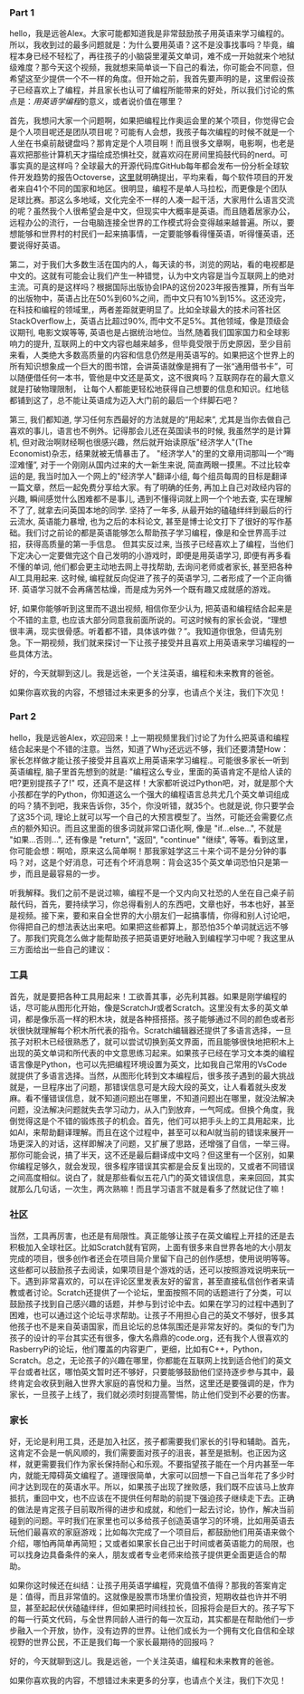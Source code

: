 
### Part 1

hello，我是远爸Alex。大家可能都知道我是非常鼓励孩子用英语来学习编程的。所以，我收到过的最多问题就是：为什么要用英语？这不是没事找事吗？毕竟，编程本身已经不轻松了，再往孩子的小脑袋里灌英文单词，难不成一开始就来个地狱级难度？那今天这个视频，我就想来简单谈一下自己的看法，你可能会不同意，但希望这至少提供一个不一样的角度。但开始之前，我首先要声明的是，这里假设孩子已经喜欢上了编程，并且家长也认可了编程所能带来的好处，所以我们讨论的焦点是：*用英语学编程*的意义，或者说价值在哪里？

首先，我想问大家一个问题啊，如果把编程比作奥运会里的某个项目，你觉得它会是个人项目呢还是团队项目呢？可能有人会想，我孩子每次编程的时候不就是一个人坐在书桌前敲键盘吗？那肯定是个人项目啊！而且很多文章啊，电影啊，也老是喜欢把那些计算机天才描绘成恐惧社交，就喜欢闷在房间里捣鼓代码的nerd。可事实真的是这样吗？全球最大的开源代码库GitHub每年都会发布一份分析全球软件开发趋势的报告Octoverse，[这里](https://octoverse.github.com/2019/)就明确提出，平均来看，每个软件项目的开发者来自41个不同的国家和地区。很明显，编程不是单人马拉松，而更像是个团队足球比赛。那这么多地域，文化完全不一样的人凑一起干活，大家用什么语言交流的呢？虽然我个人很希望会是中文，但现实中大概率是英语。而且随着居家办公，远程办公的流行，一台电脑连接全世界的工作模式将会变得越来越普遍。所以，要想能够和世界村的村民们一起来搞事情，一定要能够看得懂英语，听得懂英语，还要说得好英语。

第二，对于我们大多数生活在国内的人，每天读的书，浏览的网站，看的电视都是中文的。这就有可能会让我们产生一种错觉，认为中文内容是当今互联网上的绝对主流。可真的是这样吗？根据国际出版协会IPA的这份2023年报告推算，所有当年的出版物中，英语占比在50%到60%之间，而中文只有10%到15%。这还没完，在科技和编程的领域里,，两者差距就更明显了。比如全球最大的技术问答社区StackOverflow上，英语占比超过90%, 而中文不足5%。其他领域，像是顶级会议期刊, 电影文娱等等, 英语也是占据统治地位。当然,随着我们国家国力和全球影响力的提升, 互联网上的中文内容也越来越多，但毕竟受限于历史原因，至少目前来看，人类绝大多数高质量的内容和信息仍然是用英语写的。如果把这个世界上的所有知识想象成一个巨大的图书馆，会讲英语就像是拥有了一张“通用借书卡”，可以随便借任何一本书，管他是中文还是英文，这不很爽吗？互联网存在的最大意义就是打破物理限制， 让每个人都能更轻松地获得自己想要的信息和知识。红地毯都铺到这了，总不能让英语成为迈入大门前的最后一个绊脚石吧？

第三, 我们都知道, 学习任何东西最好的方法就是的“用起来”, 尤其是当你去做自己喜欢的事儿，语言也不例外。记得那会儿还在英国读书的时候, 我虽然学的是计算机, 但对政治啊财经啊也很感兴趣，然后就开始读原版"经济学人"(The Economist)杂志，结果就被无情暴击了。 "经济学人"的里的文章用词那叫一个“晦涩难懂”, 对于一个刚刚从国内过来的大一新生来说, 简直两眼一摸黑。不过比较幸运的是, 我当时加入一个网上的"经济学人"翻译小组, 每个组员每周的目标是翻译一篇文章，然后一起免费分享给大家。有了明确的任务, 再加上自己对政经内容的兴趣, 瞬间感觉什么困难都不是事儿,  遇到不懂得词就上网一个个地去查, 实在理解不了了, 就拿去问英国本地的同学. 坚持了一年多, 从最开始的磕磕绊绊到最后的行云流水, 英语能力暴增, 也为之后的本科论文, 甚至是博士论文打下了很好的写作基础。我们讨之前论的都是英语能够怎么帮助孩子学习编程，像是和全世界高手过招，获得高质量的第一手信息。 但其实反过来, 当孩子已经喜欢上了编程，当他们下定决心一定要做完这个自己发明的小游戏时，即便是用英语学习, 即便有再多看不懂的单词, 他们都会更主动地去网上寻找帮助, 去询问老师或者家长, 甚至把各种AI工具用起来. 这时候, 编程就反向促进了孩子的英语学习, 二者形成了一个正向循环. 英语学习就不会再痛苦枯燥，而是成为另外一个既有趣又成就感的游戏。

好, 如果你能够听到这里而不退出视频, 相信你至少认为, 把英语和编程结合起来是个不错的主意, 也应该大部分同意我前面所说的。可这时候有的家长会说，“理想很丰满，现实很骨感。听着都不错，具体该咋做？”。我知道你很急，但请先别急。下一期视频，我们就来探讨一下让孩子接受并且喜欢上用英语来学习编程的一些具体方法。

好的，今天就聊到这儿。我是远爸，一个关注英语，编程和未来教育的爸爸。

如果你喜欢我的内容，不想错过未来更多的分享，也请点个关注，我们下次见！

### Part 2

hello，我是远爸Alex，欢迎回来！上一期视频里我们讨论了为什么把英语和编程结合起来是个不错的注意。当然，知道了Why还远远不够，我们还要清楚How：家长怎样做才能让孩子接受并且喜欢上用英语来学习编程.。可能很多家长一听到英语编程, 脑子里首先想到的就是: "编程这么专业，里面的英语肯定不是给人读的吧?更别提孩子了!" 哎，还真不是这样！大家都听说过Python吧，对，就是那个大小孩都在学的Python，你知道这么一个强大的编程语言总共尤几个英文单词组成的吗？猜不到吧，我来告诉你，35个，你没听错，就35个。也就是说, 你只要学会了这35个词, 理论上就可以写一个自己的大预言模型了。当然，可能还会需要亿点点的额外知识。而且这里面的很多词就非常口语化啊, 像是 "if...else...", 不就是 "如果...否则...", 还有像是 "return", "返回", "continue" "继续", 等等。看到这里，你可能会想：啊哈，原来这么简单啊！那我家娃学这三十来个词不是分分钟的事吗？对，这是个好消息，可还有个坏消息啊：背会这35个英文单词恐怕只是第一步，而且是最容易的一步。

听我解释。我们之前不是说过嘛，编程不是一个又内向又社恐的人坐在自己桌子前敲代码，首先，要持续学习，你总得看别人的东西吧，文章也好，书本也好，甚至是视频。接下来，要和来自全世界的大小朋友们一起搞事情，你得和别人讨论吧，你得把自己的想法表达出来吧。如果把这些都算上，那恐怕35个单词就远远不够了。那我们究竟怎么做才能帮助孩子把英语更好地融入到编程学习中呢？我这里从三方面给出一些自己的建议：

### 工具

首先，就是要把各种工具用起来！工欲善其事，必先利其器。如果是刚学编程的话，尽可能从图形化开始，像是ScratchJr或者Scratch。这里没有太多的英文单词，都是像乐高一样的积木块，就是各种搭搭搭。孩子能够通过不同的颜色或者形状很快就理解每个积木所代表的指令。Scratch编辑器还提供了多语言选择，一旦孩子对积木已经很熟悉了，就可以尝试切换到英文界面，而且能够很快地把积木上出现的英文单词和所代表的中文意思练习起来。如果孩子已经在学习文本类的编程语言像是Python，也可以先把编程环境设置为英文，比如我自己常用的VsCode就提供了多语言选择。当然，从图形化转到文本编程后，很多孩子遇到的最大挑战就是，一旦程序出了问题，那错误信息可是大段大段的英文，让人看着就头皮发麻。看不懂错误信息，就不知道问题出在哪里，不知道问题出在哪里，就没法解决问题，没法解决问题就失去学习动力，从入门到放弃，一气呵成。但换个角度，我倒觉得这是个不错的锻炼孩子的机会。首先，他们可以把手头上的工具用起来，比如AI，来帮助翻译理解。而且在这个过程中，甚至可以和AI就当前的错误来展开一场更深入的对话，这样即解决了问题，又扩展了思路，还增强了自信，一举三得。那你可能会说，搞了半天，这不还是最后翻译成中文吗？但这里有一个区别，如果你编程足够久，就会发现，很多程序错误其实都是会反复出现的，又或者不同错误之间高度相似。说白了，就是那些看似五花八门的英文错误信息，来来回回，其实就那么几句话，一次生，两次熟嘛！而且学习语言不就是看多了然就记住了嘛！

### 社区

当然，工具再厉害，也还是有局限性。真正能够让孩子在英文编程上开挂的还是去积极加入全球社区。比如Scratch就有官网，上面有很多来自世界各地的大小朋友完成的项目，很多创作者还会在项目简介里留下自己的创作感想，使用说明等等。这些都可以鼓励孩子去阅读，如果项目是个游戏的话，还可以按照游戏说明来玩一下。遇到非常喜欢的，可以在评论区里发表友好的留言，甚至直接私信创作者来请教或者讨论。Scratch还提供了一个论坛，里面按照不同的话题进行了分类，可以鼓励孩子找到自己感兴趣的话题，并参与到讨论中去。如果在学习的过程中遇到了困难，也可以通过这个论坛寻求帮助。让孩子不用担心自己的英文不够好，很多其他孩子也不是来自英语国家，而且论坛的总体氛围还是非常友好的。类似的专门为孩子的设计的平台其实还有很多，像大名鼎鼎的code.org，还有我个人很喜欢的RasberryPi的论坛，他们覆盖的内容更广，更细，比如有C++，Python，Scratch。总之，无论孩子的兴趣在哪里，你都能在互联网上找到适合他们的英文平台或者社区，哪怕英文暂时还不够好，只要能够鼓励他们坚持逐步参与其中，最终肯定会收获到融入世界大家庭的喜悦和力量。当然，这里还是要强调的是，作为家长，一旦孩子上线了，我们就必须时刻提高警惕，防止他们受到不必要的伤害。

### 家长

好，无论是利用工具，还是加入社区，孩子都需要我们家长的引导和辅助。首先，这肯定不会是一帆风顺的，我们需要面对孩子的沮丧，甚至是抵制。也正因为这样，就更需要我们作为家长保持耐心和乐观。不要指望孩子能在一个月内甚至一年内，就能无障碍英文编程了。道理很简单，大家可以回想一下自己当年花了多少时间才达到现在的英语水平。所以，如果孩子出现了挫败感，我们既不应该马上放弃抵抗，重回中文，也不应该在不提供任何帮助的前提下强迫孩子继续走下去。正确的做法是肯定孩子目前取所得的进步和成就，和他们一起去讨论，协作，解决当前碰到的问题。平时我们在家里也可以多给孩子创造英语学习的环境，比如用英语去玩他们最喜欢的家庭游戏；比如每次完成了一个项目后，都鼓励他们用英语来做个介绍，哪怕再简单再简短；又或者如果家长自己出于时间或者英语能力的局限，也可以找身边具备条件的亲人，朋友或者专业老师来给孩子提供更全面更适合的帮助。

如果你这时候还在纠结：让孩子用英语学编程，究竟值不值得？那我的答案肯定是：值得，而且非常值的。这就像是股票市场里价值投资，短期收益也许并不明显，甚至起起伏伏磕磕绊绊，但如果把时间线拉长，回报将会是巨大的。孩子写下的每一行英文代码，与全世界同龄人进行的每一次互动，其实都是在帮助他们一步步融入一个开放，协作，没有边界的世界。让他们成长为一个拥有文化自信和全球视野的世界公民，不正是我们每一个家长最期待的回报吗？

好的，今天就聊到这儿。我是远爸，一个关注英语，编程和未来教育的爸爸。

如果你喜欢我的内容，不想错过未来更多的分享，也请点个关注，我们下次见！

